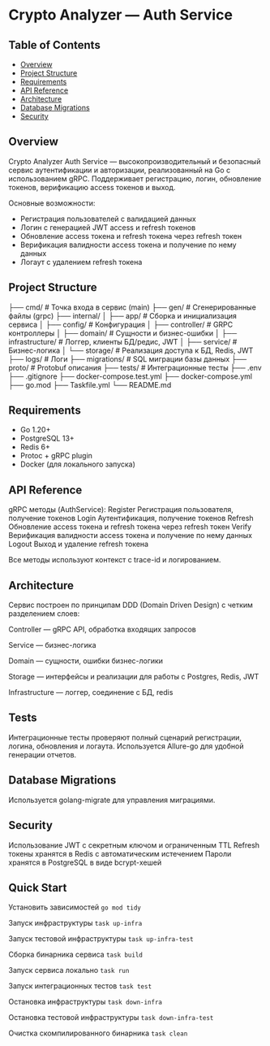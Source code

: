 # Crypto Analyzer — Auth Service

## Table of Contents
- [Overview](#overview)
- [Project Structure](#project-structure)
- [Requirements](#requirements)
- [API Reference](#api-reference)
- [Architecture](#architecture)
- [Database Migrations](#database-migrations)
- [Security](#security)

## Overview

Crypto Analyzer Auth Service — высокопроизводительный и безопасный сервис аутентификации и 
авторизации, реализованный на Go с использованием gRPC. Поддерживает регистрацию, логин, 
обновление токенов, верификацию access токенов и выход.

Основные возможности:
- Регистрация пользователей с валидацией данных
- Логин с генерацией JWT access и refresh токенов
- Обновление access токена и refresh токена через refresh токен
- Верификация валидности access токена и получение по нему данных
- Логаут с удалением refresh токена


## Project Structure

├── cmd/ # Точка входа в сервис (main)
├── gen/ # Сгенерированные файлы (grpc)
├── internal/
│ ├── app/ # Сборка и инициализация сервиса
│ ├── config/ # Конфигурация
│ ├── controller/ # GRPC контроллеры
│ ├── domain/ # Сущности и бизнес-ошибки
│ ├── infrastructure/ # Логгер, клиенты БД/редис, JWT
│ ├── service/ # Бизнес-логика
│ └──  storage/ # Реализация доступа к БД, Redis, JWT
├── logs/ # Логи
├── migrations/ # SQL миграции базы данных
├── proto/ # Protobuf описания
├── tests/ # Интеграционные тесты
├── .env
├── .gitignore
├── docker-compose.test.yml
├── docker-compose.yml
├── go.mod
├── Taskfile.yml
└── README.md


## Requirements

- Go 1.20+
- PostgreSQL 13+
- Redis 6+
- Protoc + gRPC plugin
- Docker (для локального запуска)


## API Reference

gRPC методы (AuthService):
Register	Регистрация пользователя, получение токенов
Login	Аутентификация, получение токенов
Refresh	Обновление access токена и refresh токена через refresh токен
Verify	Верификация валидности access токена и получение по нему данных
Logout	Выход и удаление refresh токена

Все методы используют контекст с trace-id и логированием.


## Architecture

Сервис построен по принципам DDD (Domain Driven Design) с четким разделением слоев:

Controller — gRPC API, обработка входящих запросов

Service — бизнес-логика

Domain — сущности, ошибки бизнес-логики

Storage — интерфейсы и реализации для работы с Postgres, Redis, JWT

Infrastructure — логгер, соединение с БД, redis


## Tests

Интеграционные тесты проверяют полный сценарий регистрации, логина, обновления и логаута.
Используется Allure-go для удобной генерации отчетов.


## Database Migrations

Используется golang-migrate для управления миграциями.


## Security

Использование JWT с секретным ключом и ограниченным TTL
Refresh токены хранятся в Redis с автоматическим истечением
Пароли хранятся в PostgreSQL в виде bcrypt-хешей

## Quick Start

Установить зависимостей
   `go mod tidy`

Запуск инфраструктуры
   `task up-infra`

Запуск тестовой инфраструктуры
   `task up-infra-test`

Сборка бинарника сервиса
   `task build`

Запуск сервиса локально
   `task run`

Запуск интеграционных тестов
   `task test`

Остановка инфраструктуры
   `task down-infra`

Остановка тестовой инфраструктуры
   `task down-infra-test`

Очистка скомпилированного бинарника
   `task clean`


